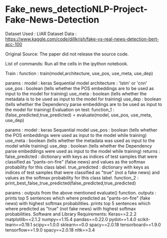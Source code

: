 # Fake_news_detectioNLP-Project-Fake-News-Detection

Dataset Used : LIAR Dataset
Data : https://www.kaggle.com/code/dillkrish/fake-vs-real-news-detection-bert-acc-100

Original Source:
The paper did not release the source code.

List of commands:
Run all the cells in the ipython notebook.

Train :
function : train(model,architecture, use_pos, use_meta, use_dep)

params :
model : keras Sequential model
architecture : 'lstm' or 'cnn'
use_pos : boolean (tells whether the POS embeddings are to be used as input to the model for training)
use_meta : boolean (tells whether the metadata is to be used as input to the model for training)
use_dep : boolean (tells whether the Dependency parse embeddings are to be used as input to the model for training)
Evaluation on test:
function_1 : (false_predicted,true_predicted) = evaluate(model, use_pos, use_meta, use_dep)

params :
model : keras Sequential model
use_pos : boolean (tells whether the POS embeddings were used as input to the model while training)
use_meta : boolean (tells whether the metadata was used as input to the model while training)
use_dep : boolean (tells whether the Dependency parse embeddings were used as input to the model while training)
returns :
false_predicted : dictionary with keys as indices of test samples that were classified as "pants-on-fire" (false news) and values as the softmax probability for this class label.
true_predicted : dictionary with keys as indices of test samples that were classified as "true" (not a fake news) and values as the softmax probability for this class label.
function_2 : print_best_false_true_predicted(false_predicted,true_predicted)

params :
outputs from the above mentioned evaluate() function.
outputs :
prints top 5 sentences which where predicted as "pants-on-fire" (fake news) with highest softmax probabilities.
prints top 5 sentences which where predicted as "true" (not fake news) with highest softmax probabilities.
Software and Library Requirements:
Keras==2.2.2
matplotlib==2.1.2
numpy==1.15.4
pandas==0.22.0
pydot==1.4.0
scikit-learn==0.19.1
scipy==1.0.0
sklearn==0.0
spacy==2.0.18
tensorboard==1.9.0
tensorflow==1.9.0
spacy==2.0.18
nltk==3.4
